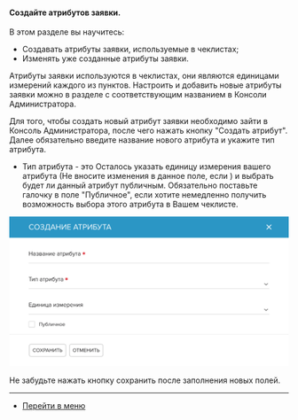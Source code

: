#### Создайте атрибутов заявки.
В этом разделе вы научитесь:
- Создавать атрибуты заявки, используемые в чеклистах;
- Изменять уже созданные атрибуты заявки.

Атрибуты заявки используются в чеклистах, они являются единицами измерений каждого из пунктов. Настроить и добавить новые атрибуты заявки можно в разделе с соответствующим названием в Консоли Администратора.

Для того, чтобы создать новый атрибут заявки необходимо зайти в Консоль Администратора, после чего нажать кнопку "Создать атрибут".
Далее обязательно введите название нового атрибута и укажите тип атрибута.
- Тип атрибута - это
Осталось указать единицу измерения вашего атрибута (Не вносите изменения в данное поле, если ) и выбрать будет ли данный атрибут публичным.
Обязательно поставьте галочку в поле "Публичное", если хотите немедленно получить возможность выбора этого атрибута в Вашем чеклисте.

![tickatt1](/attachments/images/FAQ/ADMIN/TicketAttribute/tickatt1.png)

Не забудьте нажать кнопку сохранить после заполнения новых полей.


____
- [Перейти в меню](http://wiki.hubex.ru)
